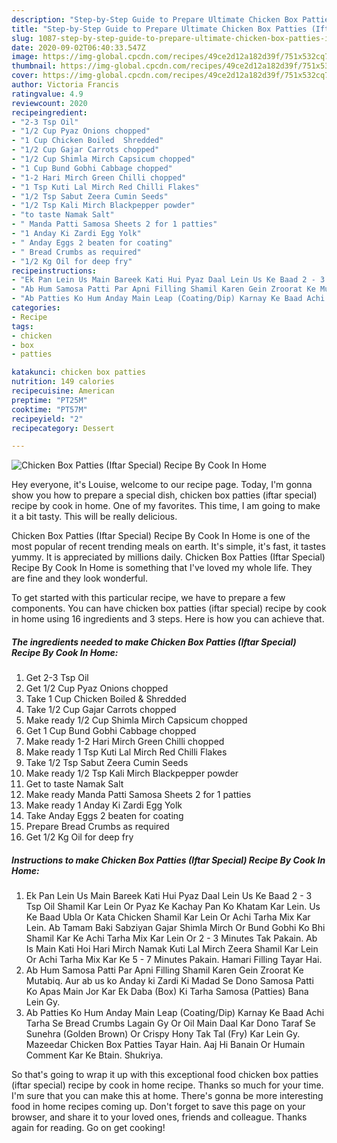 ```yaml
---
description: "Step-by-Step Guide to Prepare Ultimate Chicken Box Patties (Iftar Special) Recipe By Cook In Home"
title: "Step-by-Step Guide to Prepare Ultimate Chicken Box Patties (Iftar Special) Recipe By Cook In Home"
slug: 1087-step-by-step-guide-to-prepare-ultimate-chicken-box-patties-iftar-special-recipe-by-cook-in-home
date: 2020-09-02T06:40:33.547Z
image: https://img-global.cpcdn.com/recipes/49ce2d12a182d39f/751x532cq70/chicken-box-patties-iftar-special-recipe-by-cook-in-home-recipe-main-photo.jpg
thumbnail: https://img-global.cpcdn.com/recipes/49ce2d12a182d39f/751x532cq70/chicken-box-patties-iftar-special-recipe-by-cook-in-home-recipe-main-photo.jpg
cover: https://img-global.cpcdn.com/recipes/49ce2d12a182d39f/751x532cq70/chicken-box-patties-iftar-special-recipe-by-cook-in-home-recipe-main-photo.jpg
author: Victoria Francis
ratingvalue: 4.9
reviewcount: 2020
recipeingredient:
- "2-3 Tsp Oil"
- "1/2 Cup Pyaz Onions chopped"
- "1 Cup Chicken Boiled  Shredded"
- "1/2 Cup Gajar Carrots chopped"
- "1/2 Cup Shimla Mirch Capsicum chopped"
- "1 Cup Bund Gobhi Cabbage chopped"
- "1-2 Hari Mirch Green Chilli chopped"
- "1 Tsp Kuti Lal Mirch Red Chilli Flakes"
- "1/2 Tsp Sabut Zeera Cumin Seeds"
- "1/2 Tsp Kali Mirch Blackpepper powder"
- "to taste Namak Salt"
- " Manda Patti Samosa Sheets 2 for 1 patties"
- "1 Anday Ki Zardi Egg Yolk"
- " Anday Eggs 2 beaten for coating"
- " Bread Crumbs as required"
- "1/2 Kg Oil for deep fry"
recipeinstructions:
- "Ek Pan Lein Us Main Bareek Kati Hui Pyaz Daal Lein Us Ke Baad 2 - 3 Tsp Oil Shamil Kar Lein Or Pyaz Ke Kachay Pan Ko Khatam Kar Lein. Us Ke Baad Ubla Or Kata Chicken Shamil Kar Lein Or Achi Tarha Mix Kar Lein. Ab Tamam Baki Sabziyan Gajar Shimla Mirch Or Bund Gobhi Ko Bhi Shamil Kar Ke Achi Tarha Mix Kar Lein Or 2 - 3 Minutes Tak Pakain. Ab Is Main Kati Hoi Hari Mirch Namak Kuti Lal Mirch Zeera Shamil Kar Lein Or Achi Tarha Mix Kar Ke 5 - 7 Minutes Pakain. Hamari Filling Tayar Hai."
- "Ab Hum Samosa Patti Par Apni Filling Shamil Karen Gein Zroorat Ke Mutabiq. Aur ab us ko Anday ki Zardi Ki Madad Se Dono Samosa Patti Ko Apas Main Jor Kar Ek Daba (Box) Ki Tarha Samosa (Patties) Bana Lein Gy."
- "Ab Patties Ko Hum Anday Main Leap (Coating/Dip) Karnay Ke Baad Achi Tarha Se Bread Crumbs Lagain Gy Or Oil Main Daal Kar Dono Taraf Se Sunehra (Golden Brown) Or Crispy Hony Tak Tal (Fry) Kar Lein Gy. Mazeedar Chicken Box Patties Tayar Hain. Aaj Hi Banain Or Humain Comment Kar Ke Btain. Shukriya."
categories:
- Recipe
tags:
- chicken
- box
- patties

katakunci: chicken box patties 
nutrition: 149 calories
recipecuisine: American
preptime: "PT25M"
cooktime: "PT57M"
recipeyield: "2"
recipecategory: Dessert

---
```



![Chicken Box Patties (Iftar Special) Recipe By Cook In Home](https://img-global.cpcdn.com/recipes/49ce2d12a182d39f/751x532cq70/chicken-box-patties-iftar-special-recipe-by-cook-in-home-recipe-main-photo.jpg)

Hey everyone, it's Louise, welcome to our recipe page. Today, I'm gonna show you how to prepare a special dish, chicken box patties (iftar special) recipe by cook in home. One of my favorites. This time, I am going to make it a bit tasty. This will be really delicious.

Chicken Box Patties (Iftar Special) Recipe By Cook In Home is one of the most popular of recent trending meals on earth. It's simple, it's fast, it tastes yummy. It is appreciated by millions daily. Chicken Box Patties (Iftar Special) Recipe By Cook In Home is something that I've loved my whole life. They are fine and they look wonderful.




To get started with this particular recipe, we have to prepare a few components. You can have chicken box patties (iftar special) recipe by cook in home using 16 ingredients and 3 steps. Here is how you can achieve that.

<!--inarticleads1-->

##### The ingredients needed to make Chicken Box Patties (Iftar Special) Recipe By Cook In Home:

1. Get 2-3 Tsp Oil
1. Get 1/2 Cup Pyaz Onions chopped
1. Take 1 Cup Chicken Boiled &amp; Shredded
1. Take 1/2 Cup Gajar Carrots chopped
1. Make ready 1/2 Cup Shimla Mirch Capsicum chopped
1. Get 1 Cup Bund Gobhi Cabbage chopped
1. Make ready 1-2 Hari Mirch Green Chilli chopped
1. Make ready 1 Tsp Kuti Lal Mirch Red Chilli Flakes
1. Take 1/2 Tsp Sabut Zeera Cumin Seeds
1. Make ready 1/2 Tsp Kali Mirch Blackpepper powder
1. Get to taste Namak Salt
1. Make ready  Manda Patti Samosa Sheets 2 for 1 patties
1. Make ready 1 Anday Ki Zardi Egg Yolk
1. Take  Anday Eggs 2 beaten for coating
1. Prepare  Bread Crumbs as required
1. Get 1/2 Kg Oil for deep fry




<!--inarticleads2-->

##### Instructions to make Chicken Box Patties (Iftar Special) Recipe By Cook In Home:

1. Ek Pan Lein Us Main Bareek Kati Hui Pyaz Daal Lein Us Ke Baad 2 - 3 Tsp Oil Shamil Kar Lein Or Pyaz Ke Kachay Pan Ko Khatam Kar Lein. Us Ke Baad Ubla Or Kata Chicken Shamil Kar Lein Or Achi Tarha Mix Kar Lein. Ab Tamam Baki Sabziyan Gajar Shimla Mirch Or Bund Gobhi Ko Bhi Shamil Kar Ke Achi Tarha Mix Kar Lein Or 2 - 3 Minutes Tak Pakain. Ab Is Main Kati Hoi Hari Mirch Namak Kuti Lal Mirch Zeera Shamil Kar Lein Or Achi Tarha Mix Kar Ke 5 - 7 Minutes Pakain. Hamari Filling Tayar Hai.
1. Ab Hum Samosa Patti Par Apni Filling Shamil Karen Gein Zroorat Ke Mutabiq. Aur ab us ko Anday ki Zardi Ki Madad Se Dono Samosa Patti Ko Apas Main Jor Kar Ek Daba (Box) Ki Tarha Samosa (Patties) Bana Lein Gy.
1. Ab Patties Ko Hum Anday Main Leap (Coating/Dip) Karnay Ke Baad Achi Tarha Se Bread Crumbs Lagain Gy Or Oil Main Daal Kar Dono Taraf Se Sunehra (Golden Brown) Or Crispy Hony Tak Tal (Fry) Kar Lein Gy. Mazeedar Chicken Box Patties Tayar Hain. Aaj Hi Banain Or Humain Comment Kar Ke Btain. Shukriya.




So that's going to wrap it up with this exceptional food chicken box patties (iftar special) recipe by cook in home recipe. Thanks so much for your time. I'm sure that you can make this at home. There's gonna be more interesting food in home recipes coming up. Don't forget to save this page on your browser, and share it to your loved ones, friends and colleague. Thanks again for reading. Go on get cooking!
